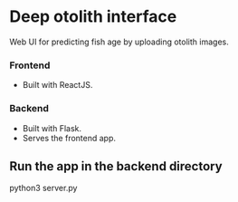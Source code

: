 # Deep otolith interface
Web UI for predicting fish age by uploading otolith images.

### Frontend
- Built with ReactJS.

### Backend
- Built with Flask.
- Serves the frontend app.

## Run the app in the backend directory
python3 server.py

